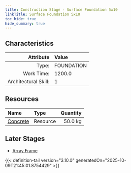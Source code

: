 ```yaml
---
title: Construction Stage - Surface Foundation 5x10
linkTitle: Surface Foundation 5x10
toc_hide: true
hide_summary: true
---
```

<!-- This is generated by the MarsSim HelpGenertor, do not edit. -->

## Characteristics

| Attribute      | Value |
|--------:|:------|
|Type:|FOUNDATION|
|Work Time:|1200.0|
|Architectural Skill:|1|

## Resources

| Name | Type | Quantity |
|:-----|:-----|-----:|
|[Concrete](/docs/definitions/resource/concrete)|Resource|50.0 kg|

## Later Stages
- [Array Frame](/docs/definitions/construction/array-frame)



{{< definition-tail version="3.10.0" generatedOn="2025-10-09T21:45:01.8754429" >}}

